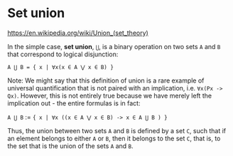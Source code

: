 # Set union

https://en.wikipedia.org/wiki/Union_(set_theory)

In the simple case, **set union**, `⋃`, is a binary operation on two sets `A` and `B` that correspond to logical disjunction:

`A ⋃ B = { x | ∀x(x ∈ A ⋁ x ∈ B) }`

Note: We might say that this definition of union is a rare example of universal quantification that is not paired with an implication, i.e. `∀x(Px -> Qx)`. However, this is not entirely true because we have merely left the implication out - the entire formulas is in fact:

`A ⋃ B` := `{ x | ∀x ((x ∈ A ⋁ x ∈ B) -> x ∈ A ⋃ B ) }`

Thus, the union between two sets `A` and `B` is defined by a set `C`, such that if an element belongs to either `A` or `B`, then it belongs to the set `C`, that is, to the set that is the union of the sets `A` and `B`.

